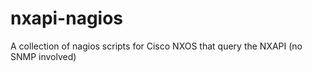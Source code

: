 # nxapi-nagios
A collection of nagios scripts for Cisco NXOS that query the NXAPI (no SNMP involved)
